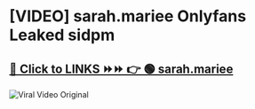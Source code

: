 
 # [VIDEO] sarah.mariee Onlyfans Leaked sidpm

## <h2><a href="https://clipsfans.com/sarah.mariee&ref=git">🔗 Click to LINKS ⏩⏩ 👉 🟢 sarah.mariee </a></h2>

<a href="https://clipsfans.com/sarah.mariee&ref=git" rel="nofollow" data-target="animated-image.originalLink"><img src="https://i.ibb.co.com/xMMVF88/686577567.gif" alt="Viral Video Original" style="max-width: 100%; display: inline-block;" data-target="animated-image.originalImage"></a>

